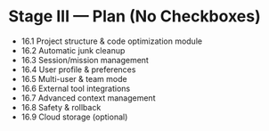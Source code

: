 # Stage III — Plan (No Checkboxes)

- 16.1 Project structure & code optimization module
- 16.2 Automatic junk cleanup
- 16.3 Session/mission management
- 16.4 User profile & preferences
- 16.5 Multi-user & team mode
- 16.6 External tool integrations
- 16.7 Advanced context management
- 16.8 Safety & rollback
- 16.9 Cloud storage (optional)

